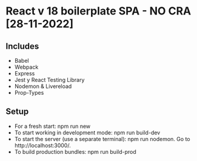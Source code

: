 # React v 18 boilerplate SPA - NO CRA [28-11-2022]

## Includes

- Babel
- Webpack
- Express 
- Jest y React Testing Library
- Nodemon & Livereload 
- Prop-Types

## Setup

- For a fresh start: npm run new
- To start working in development mode: npm run build-dev
- To start the server (use a separate terminal): npm run nodemon. Go to http://localhost:3000/.
- To build production bundles: npm run build-prod
 

